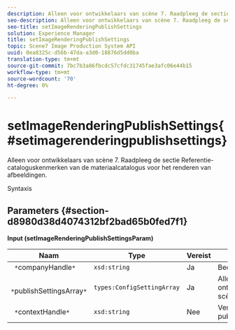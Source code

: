 ```yaml
---
description: Alleen voor ontwikkelaars van scène 7. Raadpleeg de sectie Referentie-cataloguskenmerken van de materiaalcatalogus voor het renderen van afbeeldingen.
seo-description: Alleen voor ontwikkelaars van scène 7. Raadpleeg de sectie Referentie-cataloguskenmerken van de materiaalcatalogus voor het renderen van afbeeldingen.
seo-title: setImageRenderingPublishSettings
solution: Experience Manager
title: setImageRenderingPublishSettings
topic: Scene7 Image Production System API
uuid: 0ea8325c-d56b-47da-a3d0-18876d5dd0ba
translation-type: tm+mt
source-git-commit: 7bc7b3a86fbcdc57cfdc31745fae3afc06e44b15
workflow-type: tm+mt
source-wordcount: '70'
ht-degree: 0%

---
```



# setImageRenderingPublishSettings{#setimagerenderingpublishsettings}

Alleen voor ontwikkelaars van scène 7. Raadpleeg de sectie Referentie-cataloguskenmerken van de materiaalcatalogus voor het renderen van afbeeldingen.

Syntaxis

## Parameters {#section-d8980d38d4074312bf2bad65b0fed7f1}

**Input (setImageRenderingPublishSettingsParam)**

| Naam | Type | Vereist | Beschrijving |
|---|---|---|---|
| ` *`companyHandle`*` | `xsd:string` | Ja | Bedrijfshandgreep. |
| ` *`publishSettingsArray`*` | `types:ConfigSettingArray` | Ja | Alleen voor ontwikkelaars van scène 7. |
| ` *`contextHandle`*` | `xsd:string` | Nee | Verwerk de publicatiecontext. |

